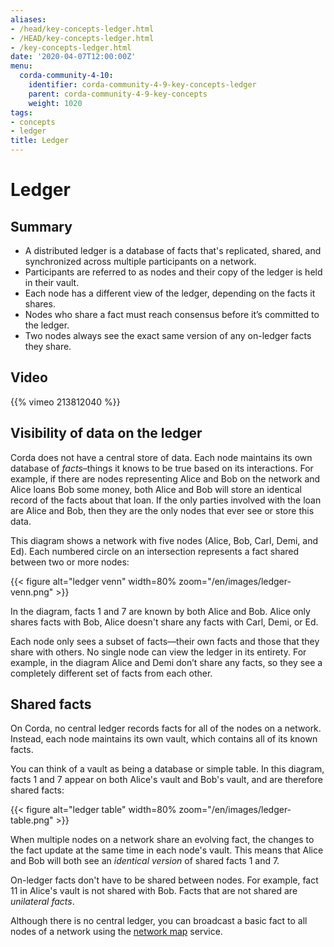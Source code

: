 ```yaml
---
aliases:
- /head/key-concepts-ledger.html
- /HEAD/key-concepts-ledger.html
- /key-concepts-ledger.html
date: '2020-04-07T12:00:00Z'
menu:
  corda-community-4-10:
    identifier: corda-community-4-9-key-concepts-ledger
    parent: corda-community-4-9-key-concepts
    weight: 1020
tags:
- concepts
- ledger
title: Ledger
---
```



# Ledger

## Summary

* A distributed ledger is a database of facts that's replicated, shared, and synchronized across multiple participants on a network.
* Participants are referred to as nodes and their copy of the ledger is held in their vault.
* Each node has a different view of the ledger, depending on the facts it shares.
* Nodes who share a fact must reach consensus before it’s committed to the ledger.
* Two nodes always see the exact same version of any on-ledger facts they share.

## Video

{{% vimeo 213812040 %}}

## Visibility of data on the ledger

Corda does not have a central store of data. Each node maintains its own database of *facts*–things it knows to be true based on its interactions. For example, if there are nodes representing Alice and Bob on the network and Alice loans Bob some money,
both Alice and Bob will store an identical record of the facts about that loan. If the only parties involved with the
loan are Alice and Bob, then they are the only nodes that ever see or store this data.

This diagram shows a network with five nodes (Alice, Bob, Carl, Demi, and Ed). Each numbered circle on an intersection
represents a fact shared between two or more nodes:

{{< figure alt="ledger venn" width=80% zoom="/en/images/ledger-venn.png" >}}

In the diagram, facts 1 and 7 are known by both Alice and Bob. Alice only shares facts with Bob, Alice doesn't share
any facts with Carl, Demi, or Ed.

Each node only sees a subset of facts—their own facts and those that they share with others. No single node can view
the ledger in its entirety. For example, in the diagram Alice and Demi don’t share any facts, so they see a
completely different set of facts from each other.

## Shared facts

On Corda, no central ledger records facts for all of the nodes on a network. Instead,
each node maintains its own vault, which contains all of its known facts.

You can think of a vault as being a database or simple table. In this diagram, facts 1 and 7 appear on both Alice's
vault and Bob's vault, and are therefore shared facts:

{{< figure alt="ledger table" width=80% zoom="/en/images/ledger-table.png" >}}

When multiple nodes on a network share an evolving fact, the changes to the fact update at the same time in each node's vault. This means that Alice and Bob will both see an *identical version* of shared facts 1 and 7.

On-ledger facts don't have to be shared between nodes. For example, fact 11 in Alice's vault is not shared with Bob.
Facts that are not shared are *unilateral facts*.

Although there is no central ledger, you can broadcast a basic fact to all nodes of a network using the [network map](../../../../../en/platform/corda/4.8/open-source/network-map.md)
service.
